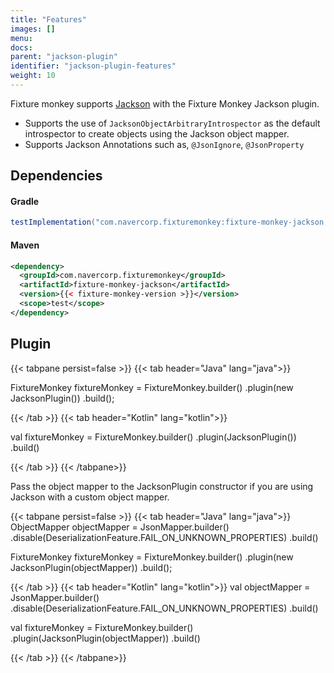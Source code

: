 ```yaml
---
title: "Features"
images: []
menu:
docs:
parent: "jackson-plugin"
identifier: "jackson-plugin-features"
weight: 10
---
```


Fixture monkey supports [Jackson](https://github.com/FasterXML/jackson) with the Fixture Monkey Jackson plugin.

- Supports the use of `JacksonObjectArbitraryIntrospector` as the default introspector to create objects using the Jackson object mapper.
- Supports Jackson Annotations such as, `@JsonIgnore`, `@JsonProperty`

## Dependencies
#### Gradle
```groovy
testImplementation("com.navercorp.fixturemonkey:fixture-monkey-jackson:{{< fixture-monkey-version >}}")
```

#### Maven
```xml
<dependency>
  <groupId>com.navercorp.fixturemonkey</groupId>
  <artifactId>fixture-monkey-jackson</artifactId>
  <version>{{< fixture-monkey-version >}}</version>
  <scope>test</scope>
</dependency>
```

## Plugin
{{< tabpane persist=false >}}
{{< tab header="Java" lang="java">}}

FixtureMonkey fixtureMonkey = FixtureMonkey.builder()
    .plugin(new JacksonPlugin())
    .build();

{{< /tab >}}
{{< tab header="Kotlin" lang="kotlin">}}

val fixtureMonkey = FixtureMonkey.builder()
    .plugin(JacksonPlugin())
    .build()

{{< /tab >}}
{{< /tabpane>}}

Pass the object mapper to the JacksonPlugin constructor if you are using Jackson with a custom object mapper.

{{< tabpane persist=false >}}
{{< tab header="Java" lang="java">}}
ObjectMapper objectMapper = JsonMapper.builder()
    .disable(DeserializationFeature.FAIL_ON_UNKNOWN_PROPERTIES)
    .build()

FixtureMonkey fixtureMonkey = FixtureMonkey.builder()
    .plugin(new JacksonPlugin(objectMapper))
    .build();

{{< /tab >}}
{{< tab header="Kotlin" lang="kotlin">}}
val objectMapper = JsonMapper.builder()
    .disable(DeserializationFeature.FAIL_ON_UNKNOWN_PROPERTIES)
    .build()

val fixtureMonkey = FixtureMonkey.builder()
    .plugin(JacksonPlugin(objectMapper))
    .build()

{{< /tab >}}
{{< /tabpane>}}
